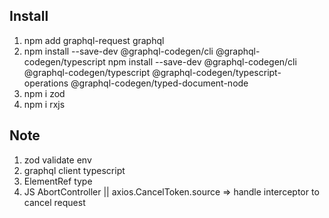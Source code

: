 ## Install

1. npm add graphql-request graphql
2. npm install --save-dev @graphql-codegen/cli @graphql-codegen/typescript npm
   install --save-dev @graphql-codegen/cli @graphql-codegen/typescript
   @graphql-codegen/typescript-operations @graphql-codegen/typed-document-node
3. npm i zod
4. npm i rxjs

## Note

1. zod validate env
2. graphql client typescript
3. ElementRef type
4. JS AbortController || axios.CancelToken.source => handle interceptor to
   cancel request
